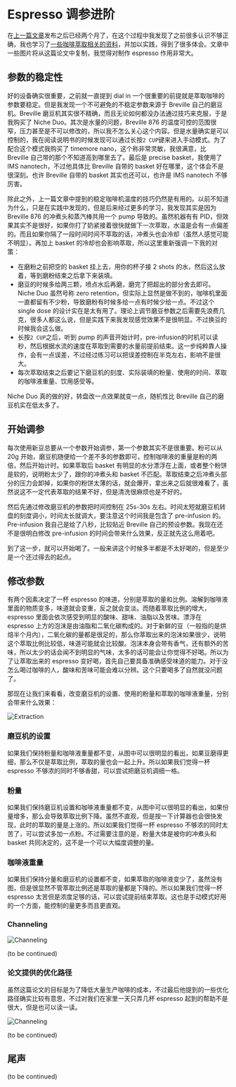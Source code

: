 # Espresso 调参进阶

在[上一篇文章](./GettingStarted)发布之后已经两个月了，在这个过程中我发现了之前很多认识不够正确，我也学习了[一些咖啡萃取相关的资料](https://www.cell.com/matter/fulltext/S2590-2385%2819%2930410-2)，并加以实践，得到了很多体会。文章中一些图片将从这篇论文中复制，我觉得对制作 espresso 作用非常大。

## 参数的稳定性

好的设备确实很重要，之前就一直提到 dial in 一个很重要的前提就是萃取咖啡的参数要稳定。但是我发现一个不可避免的不稳定参数来源于 Breville 自己的磨豆机。Breville 磨豆机其实很不精确，而且无论如何都没办法通过技巧来克服，于是我购买了 Niche Duo。其次是水量的问题，Breville 876 的温度可控的范围很窄，压力甚至是不可以修改的，所以我不怎么关心这个内容。但是水量确实是可以控制的，我在阅读说明书的时候发现可以通过长按`2 CUP`键来进入手动模式。为了配合这个模式我购买了 timemore nano，这个称非常灵敏，我很满意，比 Breville 自己带的那个不知道高到哪里去了。最后是 precise basket，我使用了 IMS nanotech，不过他具体比 Breville 自带的 basket 好在哪里，这个体会不是很深刻。也许 Breville 自带的 basket 其实也还可以，也许是 IMS nanotech 不够厉害。

除此之外，上一篇文章中提到的稳定咖啡机温度的技巧仍然是有用的。以前不知道为什么，只是在实践中发现的，但是后来经过更多的学习，我发现其实是因为 Breville 876 的冲煮头和蒸汽棒共用一个 pump 导致的。虽然机器有有 PID，但效果其实不是很好，如果你打了奶紧接着很快就做下一次萃取，水温是会有一点偏差的。而且如果你隔了一段时间时间不萃取的话，冲煮头也会冷却（虽然人感觉可能不明显）。再加上 basket 的冷却也会影响萃取，所以这里重新强调一下我的对策：

- 在磨粉之前把空的 basket 挂上去，用你的杯子接 2 shots 的水，然后这么放着，等到磨粉结束之后拿下来装填。
- 磨豆的时候多给两三颗，喷点水后再磨，磨完了把超出的部分舍去即可。Niche Duo 虽然号称 zero retention，但实际上显然是做不到的，咖啡机里面一直都留有不少粉，导致磨粉有时候多给一点有时候少给一点。不过这个 single dose 的设计实在是太有用了。理论上调节磨豆参数之后需要先浪费几克，很多人都这么说，但是实践下来我发现感觉效果不是很明显。不过换豆的时候我会这么做。
- 长按`2 CUP`之后，听到 pump 的声音开始计时，pre-infusion的时机可以读秒，然后根据水流的速度在萃取到需要的水量前提前结束。这一步纯粹靠人操作，会有一点误差，不过经过练习可以把误差控制在半克左右，影响不是很大。
- 每次萃取结束之后要记下磨豆机的刻度、实际装填的粉量、使用的时间、萃取的咖啡液重量、饮用感受等。

Niche Duo 真的做的好，转盘改一点效果就变一点，随机性比 Breville 自己的磨豆机实在低太多了。

## 开始调参

每次使用新豆总要从一个参数开始调参，第一个参数其实不是很重要。粉可以从 20g 开始，磨豆机随便给一个差不多的参数即可，控制咖啡液的重量是粉的两倍，然后开始计时。如果萃取后 basket 有明显的水分漂浮在上面，或者整个粉饼是软的，说明粉太少了，跟你的冲煮头和 basket 不匹配。萃取结束之后冲煮头部分的压力会卸掉，如果你的粉饼太薄的话，就会爆开，拿出来之后就很难看了，虽然说这不一定代表萃取的结果不好，但是清洗很麻烦也是不好的。

然后先通过修改磨豆机的参数把时间控制在 25s-30s 左右。时间太短就磨豆机转盘的刻度调小，时间太长就调大，要注意这个时间我是包含了 pre-infusion 的。Pre-infusion 我自己是给了八秒，比较贴近 Breville 自己的预设参数。我现在还不是很明白修改 pre-infusion 的时间会带来什么效果，反正就先这么用着吧。

到了这一步，就可以开始喝了。一般来讲这个时候多半都是不太好喝的，但是至少是一个还过得去的起点。

## 修改参数

有两个因素决定了一杯 espresso 的味道，分别是萃取的量和比例。溶解到咖啡液里面的物质变多，味道就会变重，反之就会变淡。而随着萃取比例的增大，espresso 里面会依次感受到明显的酸味、甜味、油脂以及苦味。漂浮在 espresso 上方的泡沫是由油脂和二氧化碳构成的。对于新鲜的豆（一般指的是烘焙半个月内），二氧化碳的量都是很足的，那么你萃取出来的泡沫如果很少，说明这个萃取比例比较低，味道可能就会比较酸。泡沫本身会带有香气，还有额外的苦味，所以太少的话会闻不到明显的气味，太多的话可能会让你觉得不好喝。所以为了让萃取出来的 espresso 变好喝，首先自己要具备准确感受味道的能力。对于没怎么喝过咖啡的人，酸味和苦味可能会难以分辨。这个只要喝多了自然就没问题了。

那现在让我们来看看，改变磨豆机的设置、使用的粉量和萃取的咖啡液重量，分别会带来什么效果：

![Extraction](./DialIn1.jpg)

### 磨豆机的设置

如果我们保持粉量和咖啡液重量都不变，从图中可以很明显的看出，如果豆磨得更细，那么不仅是萃取比例，萃取的量也会一起上升。所以如果我们觉得一杯 espresso 不够浓的同时不够香甜，可以尝试把磨豆机调细一格。

### 粉量

如果我们保持磨豆机设置和咖啡液重量都不变，从图中可以很明显的看出，如果份量增多，那么会导致萃取比例下降。虽然不直观，但是按一下计算器也会很快发现，此时的萃取的量是上涨的。所以如果我们觉得一杯 espresso 不够浓的同时太苦了，可以尝试多加一点粉。不过需要注意的是，粉量大体是被你的冲煮头和 basket 共同决定的，这不是一个可以大幅度调整的量。

### 咖啡液重量

如果我们保持分量和磨豆机的设置都不变，如果萃取的咖啡液变少了，虽然没有图，但是很显然不管萃取比例还是萃取的量都是下降的。所以如果我们觉得一杯 espresso 太苦但是浓度足够的话，可以尝试提前结束萃取。这也是手动模式好用的一个方面，能控制的量更多而且更直观。

### Channeling

![Channeling](./DialIn3.jpg)

(to be continued)

### 论文提供的优化路径

虽然这篇论文的目标是为了降低大量生产咖啡的成本，不过最后他提到的一些优化路径确实比较有意思，不过对我们在家里一天只弄几杯 espresso 起到的帮助不是很大，但是也可以读一读。

![Channeling](./DialInOptimize.jpg)

(to be continued)

## 尾声

(to be continued)
